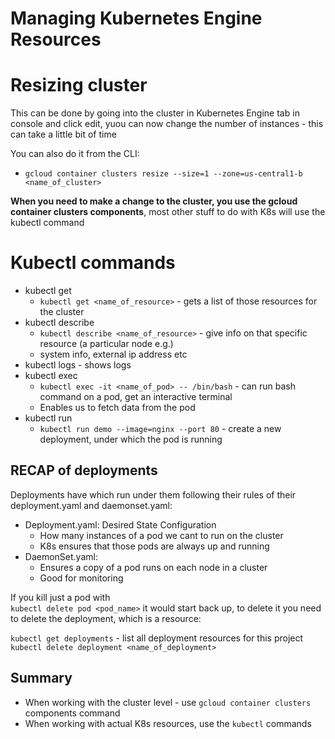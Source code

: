 # Managing Kubernetes Engine Resources 

# Resizing cluster 

This can be done by going into the cluster in Kubernetes Engine tab in console and  click edit, yuou can now change the number of instances - this can take a little bit of time 

You can also do it from the CLI:
* `gcloud container clusters resize --size=1 --zone=us-central1-b <name_of_cluster>`

**When you need to make a change to the cluster, you use the gcloud container clusters components**, most other stuff to do with K8s will use the kubectl command

# Kubectl commands
* kubectl get
    * `kubectl get <name_of_resource>` - gets a list of those resources for the cluster
* kubectl describe
    * `kubectl describe <name_of_resource>` - give info on that specific resource (a particular node e.g.)
    * system info, external ip address etc
* kubectl logs - shows logs
* kubectl exec
    * `kubectl exec -it <name_of_pod> -- /bin/bash` - can run bash command on a pod, get an interactive terminal
    * Enables us to fetch data from the pod
* kubectl run 
    * `kubectl run demo --image=nginx --port 80` - create a new deployment, under which the pod is running 

## RECAP of deployments

Deployments have which run under them following their rules of their deployment.yaml and daemonset.yaml:

* Deployment.yaml: Desired State Configuration
    * How many instances of a pod we cant to run on the cluster 
    * K8s ensures that those pods are always up and running
* DaemonSet.yaml: 
    * Ensures a copy of a pod runs on each node in a cluster 
    * Good for monitoring

If you kill just a pod with  
`kubectl delete pod <pod_name>` it would start back up, to delete it you need to delete the deployment, which is a resource:

`kubectl get deployments` - list all deployment resources for this project   
`kubectl delete deployment <name_of_deployment>`

## Summary

* When working with the cluster level - use `gcloud container clusters` components command
* When working with actual K8s resources, use the `kubectl` commands
